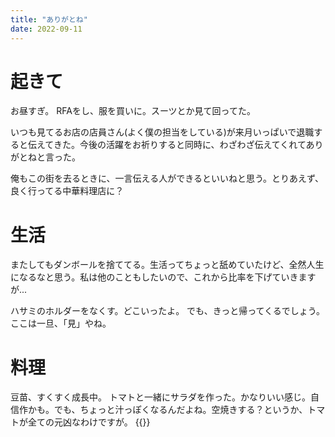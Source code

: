 ```yaml
---
title: "ありがとね"
date: 2022-09-11
---
```


# 起きて
お昼すぎ。
RFAをし、服を買いに。スーツとか見て回ってた。

いつも見てるお店の店員さん(よく僕の担当をしている)が来月いっぱいで退職すると伝えてきた。今後の活躍をお祈りすると同時に、わざわざ伝えてくれてありがとねと言った。

俺もこの街を去るときに、一言伝える人ができるといいねと思う。とりあえず、良く行ってる中華料理店に？
# 生活
またしてもダンボールを捨ててる。生活ってちょっと舐めていたけど、全然人生になるなと思う。私は他のこともしたいので、これから比率を下げていきますが...

ハサミのホルダーをなくす。どこいったよ。
でも、きっと帰ってくるでしょう。ここは一旦、「見」やね。

# 料理
豆苗、すくすく成長中。
トマトと一緒にサラダを作った。かなりいい感じ。自信作かも。でも、ちょっと汁っぽくなるんだよね。空焼きする？というか、トマトが全ての元凶なわけですが。
{{<tweet user="dango_bot" id="1568950541543419904">}}